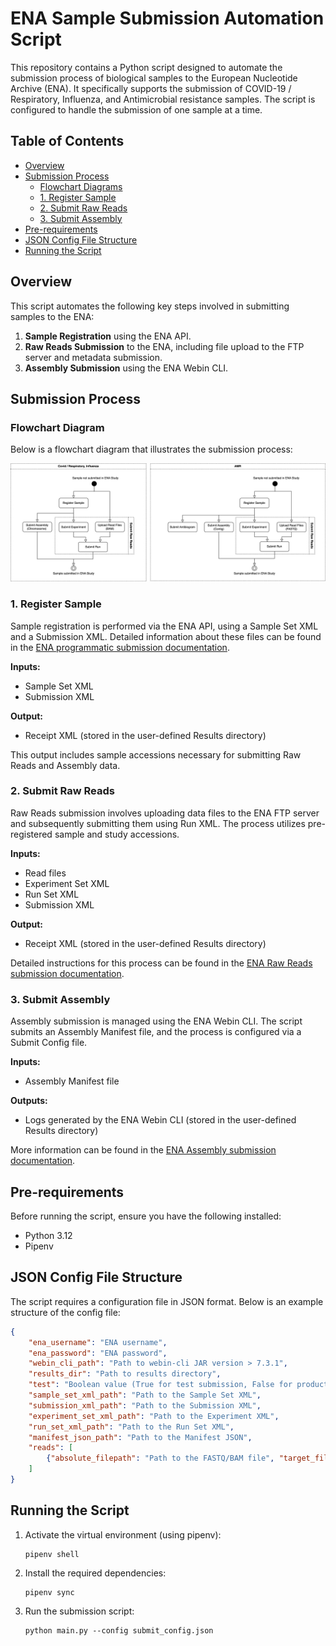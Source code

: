 # ENA Sample Submission Automation Script

This repository contains a Python script designed to automate the submission process of biological samples to the European Nucleotide Archive (ENA). It specifically supports the submission of COVID-19 / Respiratory, Influenza, and Antimicrobial resistance samples. The script is configured to handle the submission of one sample at a time.

## Table of Contents
- [Overview](#overview)
- [Submission Process](#submission-process)
  - [Flowchart Diagrams](#flowchart-diagram)
  - [1. Register Sample](#1-sample-registration)
  - [2. Submit Raw Reads](#2-submit-raw-reads)
  - [3. Submit Assembly](#3-submit-assembly)
- [Pre-requirements](#pre-requirements)
- [JSON Config File Structure](#json-config-file-structure)
- [Running the Script](#running-the-script)

## Overview
This script automates the following key steps involved in submitting samples to the ENA:
1. **Sample Registration** using the ENA API.
2. **Raw Reads Submission** to the ENA, including file upload to the FTP server and metadata submission.
3. **Assembly Submission** using the ENA Webin CLI.

## Submission Process

### Flowchart Diagram
Below is a flowchart diagram that illustrates the submission process:

![Flowchart Diagram](diagrams/flowcharts.png)

### 1. Register Sample
Sample registration is performed via the ENA API, using a Sample Set XML and a Submission XML. Detailed information about these files can be found in the [ENA programmatic submission documentation](https://ena-docs.readthedocs.io/en/latest/submit/samples/programmatic.html).

**Inputs:**
- Sample Set XML
- Submission XML

**Output:**
- Receipt XML (stored in the user-defined Results directory)

This output includes sample accessions necessary for submitting Raw Reads and Assembly data.

### 2. Submit Raw Reads
Raw Reads submission involves uploading data files to the ENA FTP server and subsequently submitting them using Run XML. The process utilizes pre-registered sample and study accessions.

**Inputs:**
- Read files
- Experiment Set XML
- Run Set XML
- Submission XML

**Output:**
- Receipt XML (stored in the user-defined Results directory)

Detailed instructions for this process can be found in the [ENA Raw Reads submission documentation](https://ena-docs.readthedocs.io/en/latest/submit/reads/programmatic.html).

### 3. Submit Assembly
Assembly submission is managed using the ENA Webin CLI. The script submits an Assembly Manifest file, and the process is configured via a Submit Config file.

**Inputs:**
- Assembly Manifest file

**Outputs:**
- Logs generated by the ENA Webin CLI (stored in the user-defined Results directory)

More information can be found in the [ENA Assembly submission documentation](https://ena-docs.readthedocs.io/en/latest/submit/assembly.html).

## Pre-requirements
Before running the script, ensure you have the following installed:
- Python 3.12
- Pipenv

## JSON Config File Structure
The script requires a configuration file in JSON format. Below is an example structure of the config file:

```json
{
    "ena_username": "ENA username",
    "ena_password": "ENA password",
    "webin_cli_path": "Path to webin-cli JAR version > 7.3.1",
    "results_dir": "Path to results directory",
    "test": "Boolean value (True for test submission, False for production)",
    "sample_set_xml_path": "Path to the Sample Set XML",
    "submission_xml_path": "Path to the Submission XML",
    "experiment_set_xml_path": "Path to the Experiment XML",
    "run_set_xml_path": "Path to the Run Set XML",
    "manifest_json_path": "Path to the Manifest JSON",
    "reads": [
        {"absolute_filepath": "Path to the FASTQ/BAM file", "target_filename": "Unique filename for the ENA FTP server"}
    ]
}
```

## Running the Script

1. Activate the virtual environment (using pipenv):

    ```shell
    pipenv shell
    ```
   
2. Install the required dependencies:

    ```shell
   pipenv sync
    ```
   
3. Run the submission script:

    ```shell
    python main.py --config submit_config.json
    ```


